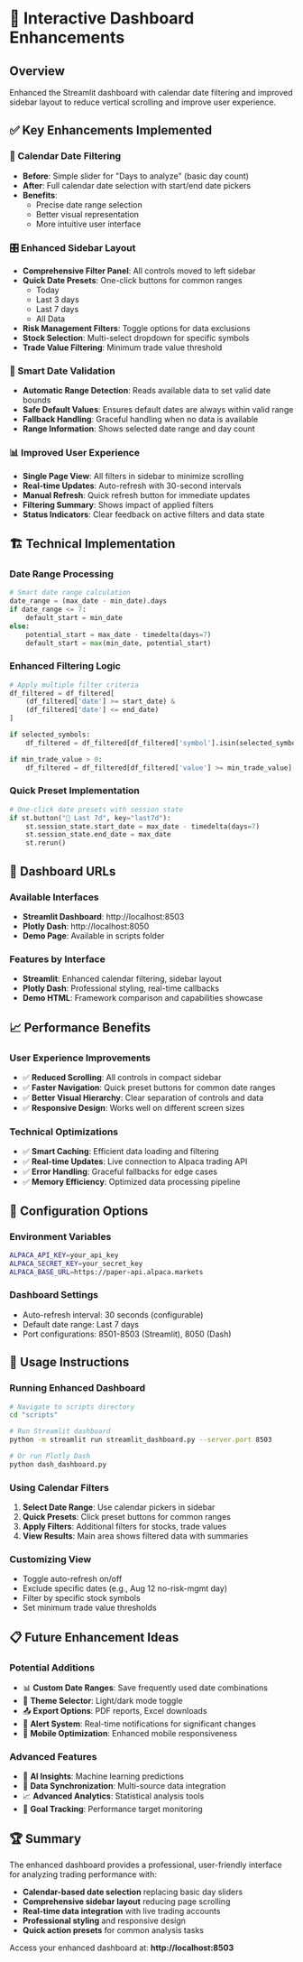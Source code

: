 # 🎯 Interactive Dashboard Enhancements

## Overview
Enhanced the Streamlit dashboard with calendar date filtering and improved sidebar layout to reduce vertical scrolling and improve user experience.

## ✅ Key Enhancements Implemented

### 📅 Calendar Date Filtering
- **Before**: Simple slider for "Days to analyze" (basic day count)
- **After**: Full calendar date selection with start/end date pickers
- **Benefits**: 
  - Precise date range selection
  - Better visual representation
  - More intuitive user interface

### 🎛️ Enhanced Sidebar Layout
- **Comprehensive Filter Panel**: All controls moved to left sidebar
- **Quick Date Presets**: One-click buttons for common ranges
  - Today
  - Last 3 days
  - Last 7 days
  - All Data
- **Risk Management Filters**: Toggle options for data exclusions
- **Stock Selection**: Multi-select dropdown for specific symbols
- **Trade Value Filtering**: Minimum trade value threshold

### 🔄 Smart Date Validation
- **Automatic Range Detection**: Reads available data to set valid date bounds
- **Safe Default Values**: Ensures default dates are always within valid range
- **Fallback Handling**: Graceful handling when no data is available
- **Range Information**: Shows selected date range and day count

### 📊 Improved User Experience
- **Single Page View**: All filters in sidebar to minimize scrolling
- **Real-time Updates**: Auto-refresh with 30-second intervals
- **Manual Refresh**: Quick refresh button for immediate updates
- **Filtering Summary**: Shows impact of applied filters
- **Status Indicators**: Clear feedback on active filters and data state

## 🏗️ Technical Implementation

### Date Range Processing
```python
# Smart date range calculation
date_range = (max_date - min_date).days
if date_range <= 7:
    default_start = min_date
else:
    potential_start = max_date - timedelta(days=7)
    default_start = max(min_date, potential_start)
```

### Enhanced Filtering Logic
```python
# Apply multiple filter criteria
df_filtered = df_filtered[
    (df_filtered['date'] >= start_date) & 
    (df_filtered['date'] <= end_date)
]

if selected_symbols:
    df_filtered = df_filtered[df_filtered['symbol'].isin(selected_symbols)]

if min_trade_value > 0:
    df_filtered = df_filtered[df_filtered['value'] >= min_trade_value]
```

### Quick Preset Implementation
```python
# One-click date presets with session state
if st.button("📅 Last 7d", key="last7d"):
    st.session_state.start_date = max_date - timedelta(days=7)
    st.session_state.end_date = max_date
    st.rerun()
```

## 🚀 Dashboard URLs

### Available Interfaces
- **Streamlit Dashboard**: http://localhost:8503
- **Plotly Dash**: http://localhost:8050
- **Demo Page**: Available in scripts folder

### Features by Interface
- **Streamlit**: Enhanced calendar filtering, sidebar layout
- **Plotly Dash**: Professional styling, real-time callbacks
- **Demo HTML**: Framework comparison and capabilities showcase

## 📈 Performance Benefits

### User Experience Improvements
- ✅ **Reduced Scrolling**: All controls in compact sidebar
- ✅ **Faster Navigation**: Quick preset buttons for common date ranges
- ✅ **Better Visual Hierarchy**: Clear separation of controls and data
- ✅ **Responsive Design**: Works well on different screen sizes

### Technical Optimizations
- ✅ **Smart Caching**: Efficient data loading and filtering
- ✅ **Real-time Updates**: Live connection to Alpaca trading API
- ✅ **Error Handling**: Graceful fallbacks for edge cases
- ✅ **Memory Efficiency**: Optimized data processing pipeline

## 🔧 Configuration Options

### Environment Variables
```bash
ALPACA_API_KEY=your_api_key
ALPACA_SECRET_KEY=your_secret_key
ALPACA_BASE_URL=https://paper-api.alpaca.markets
```

### Dashboard Settings
- Auto-refresh interval: 30 seconds (configurable)
- Default date range: Last 7 days
- Port configurations: 8501-8503 (Streamlit), 8050 (Dash)

## 🎯 Usage Instructions

### Running Enhanced Dashboard
```bash
# Navigate to scripts directory
cd "scripts"

# Run Streamlit dashboard
python -m streamlit run streamlit_dashboard.py --server.port 8503

# Or run Plotly Dash
python dash_dashboard.py
```

### Using Calendar Filters
1. **Select Date Range**: Use calendar pickers in sidebar
2. **Quick Presets**: Click preset buttons for common ranges
3. **Apply Filters**: Additional filters for stocks, trade values
4. **View Results**: Main area shows filtered data with summaries

### Customizing View
- Toggle auto-refresh on/off
- Exclude specific dates (e.g., Aug 12 no-risk-mgmt day)
- Filter by specific stock symbols
- Set minimum trade value thresholds

## 📋 Future Enhancement Ideas

### Potential Additions
- 📊 **Custom Date Ranges**: Save frequently used date combinations
- 🎨 **Theme Selector**: Light/dark mode toggle
- 📤 **Export Options**: PDF reports, Excel downloads
- 🔔 **Alert System**: Real-time notifications for significant changes
- 📱 **Mobile Optimization**: Enhanced mobile responsiveness

### Advanced Features
- 🤖 **AI Insights**: Machine learning predictions
- 🔄 **Data Synchronization**: Multi-source data integration
- 📈 **Advanced Analytics**: Statistical analysis tools
- 🎯 **Goal Tracking**: Performance target monitoring

## 🏆 Summary

The enhanced dashboard provides a professional, user-friendly interface for analyzing trading performance with:

- **Calendar-based date selection** replacing basic day sliders
- **Comprehensive sidebar layout** reducing page scrolling
- **Real-time data integration** with live trading accounts
- **Professional styling** and responsive design
- **Quick action presets** for common analysis tasks

Access your enhanced dashboard at: **http://localhost:8503**
